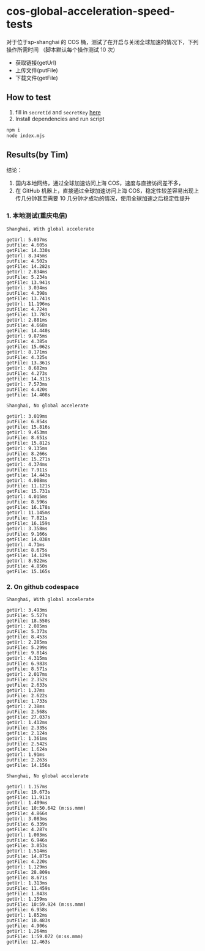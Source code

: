 # cos-global-acceleration-speed-tests

对于位于sp-shanghai 的 COS 桶，测试了在开启与关闭全球加速的情况下，下列操作所需时间 （脚本默认每个操作测试 10 次）

- 获取链接(getUrl)
- 上传文件(putFile)
- 下载文件(getFile)

## How to test

1. fill in `secretId` and `secretKey` [here](https://github.com/timqian/cos-global-acceleration-speed-tests/blob/main/index.mjs#L19)
2. Install dependencies and run script
```bash
npm i
node index.mjs
```

## Results(by Tim)

结论：
1. 国内本地网络，通过全球加速访问上海 COS，速度与直接访问差不多，
2. 在 GitHub 机器上，直接通过全球加速访问上海 COS，稳定性较差容易出现上传几分钟甚至需要 10 几分钟才成功的情况，使用全球加速之后稳定性提升

### 1. 本地测试(重庆电信)

```
Shanghai, With global accelerate

getUrl: 5.037ms
putFile: 4.605s
getFile: 14.330s
getUrl: 8.345ms
putFile: 4.502s
getFile: 14.282s
getUrl: 2.834ms
putFile: 5.234s
getFile: 13.941s
getUrl: 3.034ms
putFile: 4.398s
getFile: 13.741s
getUrl: 11.196ms
putFile: 4.724s
getFile: 13.787s
getUrl: 2.881ms
putFile: 4.668s
getFile: 14.440s
getUrl: 9.875ms
putFile: 4.385s
getFile: 15.062s
getUrl: 8.171ms
putFile: 4.325s
getFile: 13.361s
getUrl: 8.682ms
putFile: 4.273s
getFile: 14.311s
getUrl: 7.573ms
putFile: 4.420s
getFile: 14.408s

Shanghai, No global accelerate

getUrl: 3.019ms
putFile: 6.854s
getFile: 15.816s
getUrl: 9.453ms
putFile: 8.651s
getFile: 15.812s
getUrl: 9.135ms
putFile: 8.266s
getFile: 15.271s
getUrl: 4.374ms
putFile: 7.911s
getFile: 14.443s
getUrl: 4.008ms
putFile: 11.121s
getFile: 15.731s
getUrl: 4.015ms
putFile: 8.596s
getFile: 16.178s
getUrl: 11.145ms
putFile: 7.821s
getFile: 16.159s
getUrl: 3.358ms
putFile: 9.166s
getFile: 14.038s
getUrl: 4.71ms
putFile: 8.675s
getFile: 14.129s
getUrl: 8.922ms
putFile: 4.850s
getFile: 15.165s
```

### 2. On github codespace
```
Shanghai, With global accelerate

getUrl: 3.493ms
putFile: 5.527s
getFile: 18.550s
getUrl: 2.085ms
putFile: 5.373s
getFile: 8.453s
getUrl: 2.285ms
putFile: 5.299s
getFile: 9.814s
getUrl: 4.315ms
putFile: 6.983s
getFile: 8.571s
getUrl: 2.017ms
putFile: 2.352s
getFile: 2.633s
getUrl: 1.37ms
putFile: 2.622s
getFile: 1.733s
getUrl: 2.38ms
putFile: 2.568s
getFile: 27.037s
getUrl: 1.412ms
putFile: 2.335s
getFile: 2.124s
getUrl: 1.361ms
putFile: 2.542s
getFile: 1.624s
getUrl: 1.91ms
putFile: 2.263s
getFile: 14.156s

Shanghai, No global accelerate

getUrl: 1.157ms
putFile: 19.673s
getFile: 11.911s
getUrl: 1.409ms
putFile: 10:50.642 (m:ss.mmm)
getFile: 4.866s
getUrl: 3.083ms
putFile: 6.339s
getFile: 4.287s
getUrl: 1.003ms
putFile: 6.946s
getFile: 3.053s
getUrl: 1.514ms
putFile: 14.875s
getFile: 4.220s
getUrl: 1.129ms
putFile: 28.809s
getFile: 8.671s
getUrl: 1.313ms
putFile: 11.459s
getFile: 1.843s
getUrl: 1.159ms
putFile: 10:59.924 (m:ss.mmm)
getFile: 6.958s
getUrl: 1.852ms
putFile: 10.483s
getFile: 4.906s
getUrl: 1.264ms
putFile: 1:59.072 (m:ss.mmm)
getFile: 12.463s
```
